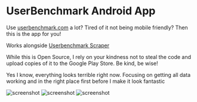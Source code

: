 # UserBenchmark Android App

Use [userbenchmark.com](http://userbenchmark.com) a lot? Tired of it not being mobile friendly? Then this is the app for you!  

Works alongside [Userbenchmark Scraper](https://github.com/Strum355/UserBenchmark-Scraper)  

While this is Open Source, I rely on your kindness not to steal the code and upload copies of it to the Google Play Store. Be kind, be wise!

Yes I know, everything looks terrible right now. Focusing on getting all data working and in the right place first before I make it look fantastic  

![screenshot](https://noahsc.xyz/public_images/android1.png)
![screenshot](https://noahsc.xyz/public_images/android2.png)
![screenshot](https://noahsc.xyz/public_images/android3.png)
